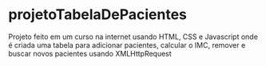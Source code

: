 # projetoTabelaDePacientes
Projeto feito em um curso na internet usando HTML, CSS e Javascript onde é criada uma tabela para adicionar pacientes, calcular o IMC, remover e buscar novos pacientes usando XMLHttpRequest
